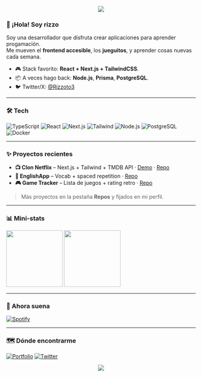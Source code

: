 <!-- Banner / portada -->
<p align="center">
  <img src="https://capsule-render.vercel.app/api?type=waving&height=180&color=8B5CF6&text=Rizzo&fontColor=fff&fontAlignY=50" />
</p>



### 👋 ¡Hola! Soy rizzo
Soy una desarrollador que disfruta crear aplicaciones para aprender progamación.  
Me mueven el **frontend accesible**, los **jueguitos**, y aprender cosas nuevas cada semana.

- 🎮 Stack favorito: **React + Next.js + TailwindCSS**.
- 📦 A veces hago back: **Node.js**, **Prisma**, **PostgreSQL**.
- 🐦 Twitter/X: [@Rizzoto3](https://x.com/Rizzoto3)

---

### 🛠️ Tech
<p>
  <img alt="TypeScript" src="https://img.shields.io/badge/TypeScript-3178c6?logo=typescript&logoColor=fff&style=for-the-badge" />
  <img alt="React" src="https://img.shields.io/badge/React-149eca?logo=react&logoColor=fff&style=for-the-badge" />
  <img alt="Next.js" src="https://img.shields.io/badge/Next.js-000?logo=nextdotjs&logoColor=fff&style=for-the-badge" />
  <img alt="Tailwind" src="https://img.shields.io/badge/Tailwind-38bdf8?logo=tailwindcss&logoColor=fff&style=for-the-badge" />
  <img alt="Node.js" src="https://img.shields.io/badge/Node.js-3c873a?logo=nodedotjs&logoColor=fff&style=for-the-badge" />
  <img alt="PostgreSQL" src="https://img.shields.io/badge/PostgreSQL-4169e1?logo=postgresql&logoColor=fff&style=for-the-badge" />
  <img alt="Docker" src="https://img.shields.io/badge/Docker-0db7ed?logo=docker&logoColor=fff&style=for-the-badge" />
</p>

---

### ✨ Proyectos recientes
- **📺 Clon Netflix** – Next.js + Tailwind + TMDB API · [Demo](https://landing-page-rizzoto.netlify.app/) · [Repo](https://github.com/Rizzoto3/netflix-clone)
- **🧠 EnglishApp** – Vocab + spaced repetition · [Repo](https://github.com/Rizzoto3/english-app)
- **🎮 Game Tracker** – Lista de juegos + rating retro · [Repo](https://github.com/Rizzoto3/game-tracker)

> Más proyectos en la pestaña **Repos** y fijados en mi perfil.

---

### 📊 Mini-stats
<p>
  <img height="150" src="https://github-readme-stats.vercel.app/api?username=rizzot0&show_icons=true&theme=radical&hide_border=true" />
  <img height="150" src="https://github-readme-stats.vercel.app/api/top-langs/?username=rizzot0&layout=compact&theme=radical&hide_border=true" />
</p>

---

### 🎵 Ahora suena
[![Spotify](https://spotify-github-profile.vercel.app/api/view?uid=bastianalonso92&cover_image=true&theme=default&show_offline=false&background_color=121212&interchange=false&bar_color=53b14f&bar_color_cover=true)](https://open.spotify.com/user/bastianalonso92)

---

### 🗺️ Dónde encontrarme
[![Portfolio](https://img.shields.io/badge/Portfolio-visit-ff69b4?style=for-the-badge)](https://landing-page-rizzoto.netlify.app/)
[![Twitter](https://img.shields.io/badge/Twitter-@Rizzoto3-1DA1F2?style=for-the-badge&logo=x)](https://x.com/Rizzoto3)

<!-- Footer ondulado -->
<p align="center">
  <img src="https://capsule-render.vercel.app/api?type=waving&height=120&color=8B5CF6&section=footer" />
</p>
